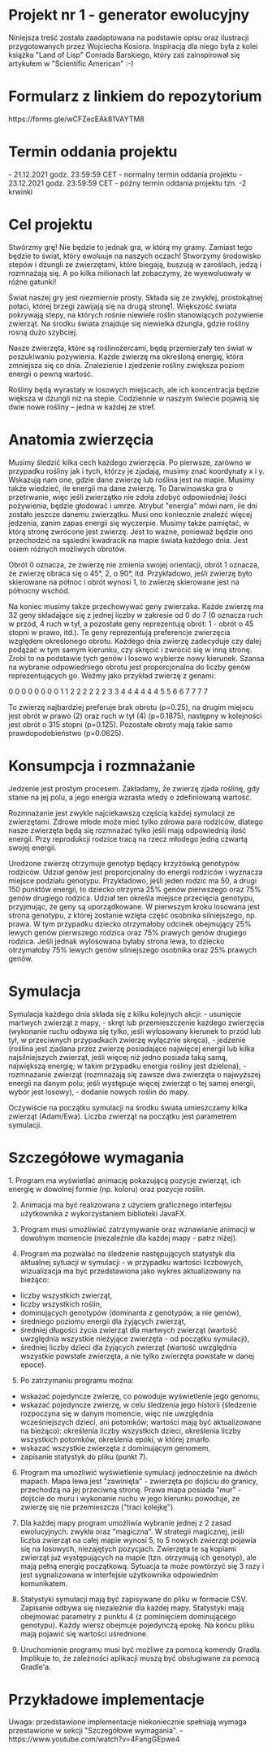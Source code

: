<h1> Projekt nr 1 - generator ewolucyjny </h1>
Niniejsza treść została zaadaptowana na podstawie opisu oraz ilustracji przygotowanych przez Wojciecha Kosiora.
Inspiracją dla niego była z kolei książka "Land of Lisp" Conrada Barskiego, który zaś zainspirował się artykułem w "Scientific American" :-)

<h1> Formularz z linkiem do repozytorium </h1>
https://forms.gle/wCFZecEAk81VAYTM8

<h1> Termin oddania projektu </h1>
- 21.12.2021 godz. 23:59:59 CET - normalny termin oddania projektu
- 23.12.2021 godz. 23:59:59 CET - późny termin oddania projektu tzn. -2 krwinki

<h1> Cel projektu </h1>
Stwórzmy grę! Nie będzie to jednak gra, w którą my gramy. Zamiast tego będzie to świat, który ewoluuje na naszych oczach! 
Stworzymy środowisko stepów i dżungli ze zwierzętami, które biegają, buszują w zaroślach, jedzą i rozmnażają się.
A po kilka milionach lat zobaczymy, że wyewoluowały w różne gatunki!

Świat naszej gry jest niezmiernie prosty. Składa się ze zwykłej, prostokątnej połaci, której brzegi zawijają się na drugą stronę1.
Większość świata pokrywają stepy, na których rośnie niewiele roślin stanowiących pożywienie zwierząt. Na środku świata znajduje się
niewielka dżungla, gdzie rośliny rosną dużo szybciej.

Nasze zwierzęta, które są roślinożercami, będą przemierzały ten świat w poszukiwaniu pożywienia. Każde zwierzę ma określoną energię, która zmniejsza się co dnia. Znalezienie i zjedzenie rośliny zwiększa poziom energii o pewną wartość.

Rośliny będą wyrastały w losowych miejscach, ale ich koncentracja będzie większa w dżungli niż na stepie. Codziennie w naszym świecie pojawią się dwie nowe rośliny – jedna w każdej ze stref.

<h1> Anatomia zwierzęcia </h1>
Musimy śledzić kilka cech każdego zwierzęcia. Po pierwsze, zarówno w przypadku rośliny jak i tych, którzy je zjadają, musimy znać koordynaty x i y. Wskazują nam one, gdzie dane zwierzę lub roślina jest na mapie. Musimy także wiedzieć, ile energii ma dane zwierzę. To Darwinowska gra o przetrwanie, więc jeśli zwierzątko nie zdoła zdobyć odpowiedniej ilości pożywienia, będzie głodować i umrze. Atrybut "energia" mówi nam, ile dni zostało jeszcze danemu zwierzątku. Musi ono koniecznie znaleźć więcej jedzenia, zanim zapas energii się wyczerpie. Musimy także pamiętać, w którą stronę zwrócone jest zwierzę. Jest to ważne, ponieważ będzie ono przechodzić na sąsiedni kwadracik na mapie świata każdego dnia. Jest osiem różnych możliwych obrotów.

Obrót 0 oznacza, że zwierzę nie zmienia swojej orientacji, obrót 1 oznacza, że zwierzę obraca się o 45°, 2, o 90°, itd. Przykładowo, jeśli zwierzę było skierowane na północ i obrót wynosi 1, to zwierzę skierowane jest na północny wschód.

Na koniec musimy także przechowywać geny zwierzaka. Każde zwierzę ma 32 geny składające się z jednej liczby w zakresie od 0 do 7 (0 oznacza ruch w przód, 4 ruch w tył, a pozostałe geny reprezentują obrót: 1 - obrót o 45 stopni w prawo, itd.). Te geny reprezentują preferencje zwierzęcia względem określonego obrotu. Każdego dnia zwierzę zadecyduje czy dalej podążać w tym samym kierunku, czy skręcić i zwrócić się w inną stronę. Zrobi to na podstawie tych genów i losowo wybierze nowy kierunek. Szansa na wybranie odpowiedniego obrotu jest proporcjonalna do liczby genów reprezentujących go. Weźmy jako przykład zwierzę z genami:

0 0 0 0 0 0 0 0 1 1 2 2 2 2 2 2 3 3 4 4 4 4 4 4 5 5 6 6 7 7 7 7

To zwierzę najbardziej preferuje brak obrotu (p=0.25), na drugim miejscu jest obrót w prawo (2) oraz ruch w tył (4) (p=0.1875), następny w kolejności jest obrót o 315 stopni (p=0.125). Pozostałe obroty mają takie samo prawdopodobieństwo (p=0.0625).

<h1> Konsumpcja i rozmnażanie </h1>
Jedzenie jest prostym procesem. Zakładamy, że zwierzę zjada roślinę, gdy stanie na jej polu, a jego energia wzrasta wtedy o zdefiniowaną wartość.

Rozmnażanie jest zwykle najciekawszą częścią każdej symulacji ze zwierzętami. Zdrowe młode może mieć tylko zdrowa para rodziców, dlatego nasze zwierzęta będą się rozmnażać tylko jeśli mają odpowiednią ilość energii. Przy reprodukcji rodzice tracą na rzecz młodego jedną czwartą swojej energii.

Urodzone zwierzę otrzymuje genotyp będący krzyżówką genotypów rodziców. Udział genów jest proporcjonalny do energii rodziców i wyznacza miejsce podziału genotypu. Przykładowo, jeśli jeden rodzic ma 50, a drugi 150 punktów energii, to dziecko otrzyma 25% genów pierwszego oraz 75% genów drugiego rodzica. Udział ten określa miejsce przecięcia genotypu, przyjmując, że geny są uporządkowane. W pierwszym kroku losowana jest strona genotypu, z której zostanie wzięta część osobnika silniejszego, np. prawa. W tym przypadku dziecko otrzymałoby odcinek obejmujący 25% lewych genów pierwszego rodzica oraz 75% prawych genów drugiego rodzica. Jeśli jednak wylosowana byłaby strona lewa, to dziecko otrzymałoby 75% lewych genów silniejszego osobnika oraz 25% prawych genów.

<h1> Symulacja </h1>
Symulacja każdego dnia składa się z kilku kolejnych akcji:
- usunięcie martwych zwierząt z mapy,
- skręt lub przemieszczenie każdego zwierzęcia (wykonanie ruchu odbywa się tylko, jeśli wylosowany kierunek to przód lub tył, w przeciwnych przypadkach zwierzę wyłącznie skręca),
- jedzenie (roślina jest zjadana przez zwierzę posiadające najwięcej energii lub kilka najsilniejszych zwierząt, jeśli więcej niż jedno posiada taką samą, największą energię; w takim przypadku energia rośliny jest dzielona),
- rozmnażanie zwierząt (rozmnażają się zawsze dwa zwierzęta o najwyższej energii na danym polu; jeśli występuje więcej zwierząt o tej samej energii, wybór jest losowy),
- dodanie nowych roślin do mapy.

Oczywiście na początku symulacji na środku świata umieszczamy kilka zwierząt (Adam/Ewa). Liczba zwierząt na początku jest parametrem symulacji.

<h1> Szczegółowe wymagania </h1>
1. Program ma wyświetlać animację pokazującą pozycje zwierząt, ich energię w dowolnej formie (np. koloru) oraz pozycje roślin.

2. Animacja ma być realizowana z użyciem graficznego interfejsu użytkownika z wykorzystaniem biblioteki JavaFX.

3. Program musi umożliwiać zatrzymywanie oraz wznawianie animacji w dowolnym momencie (niezależnie dla każdej mapy - patrz niżej).

4. Program ma pozwalać na śledzenie następujących statystyk dla aktualnej sytuacji w symulacji - w przypadku wartości liczbowych, wizualizacja ma być przedstawiona jako wykres aktualizowany na bieżąco:
- liczby wszystkich zwierząt,
- liczby wszystkich roślin,
- dominujących genotypów (dominanta z genotypów, a nie genów),
- średniego poziomu energii dla żyjących zwierząt,
- średniej długości życia zwierząt dla martwych zwierząt (wartość uwzględnia wszystkie nieżyjące zwierzęta - od początku symulacji),
- średniej liczby dzieci dla żyjących zwierząt (wartość uwzględnia wszystkie powstałe zwierzęta, a nie tylko zwierzęta powstałe w danej epoce).

5. Po zatrzymaniu programu można:
- wskazać pojedyncze zwierzę, co powoduje wyświetlenie jego genomu,
- wskazać pojedyncze zwierzę, w celu śledzenia jego historii (śledzenie rozpoczyna się w danym momencie, więc nie uwzględnia wcześniejszych dzieci, ani potomków; wartości mają być aktualizowane na bieżąco): określenia liczby wszystkich dzieci, określenia liczby wszystkich potomków, określenia epoki, w której zmarło.
- wskazać wszystkie zwierzęta z dominującym genomem,
- zapisanie statystyk do pliku (punkt 7).

6. Program ma umożliwić wyświetlenie symulacji jednocześnie na dwóch mapach. Mapa lewa jest "zawinięta" - zwierzęta po dojściu do granicy, przechodzą na jej przeciwną stronę. Prawa mapa posiada "mur" - dojście do muru i wykonanie ruchu w jego kierunku powoduje, ze zwierzę się nie przemieszcza ("traci kolejkę").

7. Dla każdej mapy program umożliwia wybranie jednej z 2 zasad ewolucyjnych: zwykła oraz "magiczna". W strategii magicznej, jeśli liczba zwierząt na całej mapie wynosi 5, to 5 nowych zwierząt pojawia się na losowych, niezajętych pozycjach. Zwierzęta te są kopiami zwierząt już występujących na mapie (tzn. otrzymują ich genotyp), ale mają pełną energię początkową. Sytuacja ta może powtórzyć się 3 razy i jest sygnalizowana w interfejsie użytkownika odpowiednim komunikatem.

8. Statystyki symulacji mają być zapisywane do pliku w formacie CSV. Zapisanie odbywa się niezależnie dla każdej mapy. Statystyki mają obejmować parametry z punktu 4 (z pominięciem dominującego genotypu). Każdy wiersz obejmuje pojedynczą epokę. Na końcu pliku mają pojawić się wartości uśrednione.

9. Uruchomienie programu musi być możliwe za pomocą komendy Gradla. Implikuje to, że zależności aplikacji muszą być obsługiwane za pomocą Gradle'a.

<h1> Przykładowe implementacje </h1>
Uwaga: przedstawione implementacje niekoniecznie spełniają wymaga przestawione w sekcji "Szczegółowe wymagania".
- https://www.youtube.com/watch?v=4FangGEpwe4
